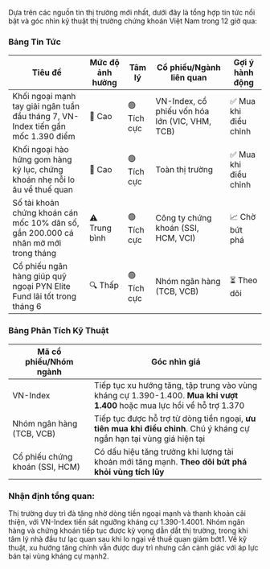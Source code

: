 Dựa trên các nguồn tin thị trường mới nhất, dưới đây là tổng hợp tin tức nổi bật và góc nhìn kỹ thuật thị trường chứng khoán Việt Nam trong 12 giờ qua:

### **Bảng Tin Tức**
| Tiêu đề | Mức độ ảnh hưởng | Tâm lý | Cổ phiếu/Ngành liên quan | Gợi ý hành động |
|---------|-------------------|--------|---------------------------|-----------------|
| Khối ngoại mạnh tay giải ngân tuần đầu tháng 7, VN-Index tiến gần mốc 1.390 điểm | 🚨 Cao | 🟢 Tích cực | VN-Index, cổ phiếu vốn hóa lớn (VIC, VHM, TCB) | ✅ Mua khi điều chỉnh |
| Khối ngoại hào hứng gom hàng kỷ lục, chứng khoán nhẹ nỗi lo âu về thuế quan | 🚨 Cao | 🟢 Tích cực | Toàn thị trường | ✅ Mua khi điều chỉnh |
| Số tài khoản chứng khoán cán mốc 10% dân số, gần 200.000 cá nhân mở mới trong tháng | ⚠️ Trung bình | 🟢 Tích cực | Công ty chứng khoán (SSI, HCM, VCI) | 📈 Chờ bứt phá |
| Cổ phiếu ngân hàng giúp quỹ ngoại PYN Elite Fund lãi tốt trong tháng 6 | 🔍 Thấp | 🟢 Tích cực | Nhóm ngân hàng (TCB, VCB) | ⏳ Theo dõi |

### **Bảng Phân Tích Kỹ Thuật**
| Mã cổ phiếu/Nhóm ngành | Góc nhìn giá |
|-------------------------|--------------|
| VN-Index | Tiếp tục xu hướng tăng, tập trung vào vùng kháng cự 1.390-1.400. **Mua khi vượt 1.400** hoặc mua lực hồi về hỗ trợ 1.370 |
| Nhóm ngân hàng (TCB, VCB) | Tiếp tục được hỗ trợ từ dòng tiền ngoại, **ưu tiên mua khi điều chỉnh**. Chú ý kháng cự ngắn hạn tại vùng giá hiện tại |
| Cổ phiếu chứng khoán (SSI, HCM) | Có dấu hiệu tăng trưởng khi lượng tài khoản mới tăng mạnh. **Theo dõi bứt phá khỏi vùng tích lũy** |

### Nhận định tổng quan:
Thị trường duy trì đà tăng nhờ dòng tiền ngoại mạnh và thanh khoản cải thiện, với VN-Index tiến sát ngưỡng kháng cự 1.390-1.4001. Nhóm ngân hàng và chứng khoán tiếp tục được kỳ vọng dẫn dắt thị trường, trong khi tâm lý nhà đầu tư lạc quan sau khi lo ngại về thuế quan giảm bớt1. Về kỹ thuật, xu hướng tăng chính vẫn được duy trì nhưng cần cảnh giác với áp lực bán tại vùng kháng cự mạnh2.